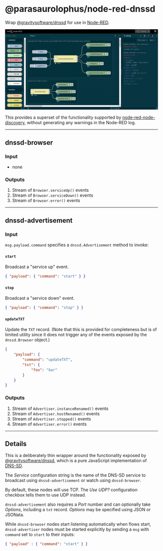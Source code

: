# @parasaurolophus/node-red-dnssd

Wrap
[@gravitysoftware/dnssd](https://www.npmjs.com/package/@gravitysoftware/dnssd)
for use in [Node-RED](https://nodered.org).

![](./screenshot.png)

This provides a superset of the functionality supported by
[node-red-node-discovery](https://flows.nodered.org/node/node-red-node-discovery),
without generating any warnings in the Node-RED log.

---

## dnssd-browser

### Input

- none

### Outputs

1. Stream of `Browser.serviceUp()` events
2. Stream of `Browser.serviceDown()` events
3. Stream of `Browser.error()` events

---

## dnssd-advertisement

### Input

`msg.payload.command` specifies a `dnssd.Advertisement` method to invoke:

#### `start`

Broadcast a "service up" event.

```json
{ "payload": { "command": "start" } }
```

#### `stop`

Broadcast a "service down" event.

```json
{ "payload": { "command": "stop" } }
```

#### `updateTXT`

Update the `TXT` record. (Note that this is provided for completeness but is of
limited utility since it does not trigger any of the events exposed by the
`dnssd.Browser` object.)

```json
{
    "payload": {
        "command": "updateTXT",
        "txt": {
            "foo": "bar"
        }
    }
}
```

### Outputs

1. Stream of `Advertiser.instanceRenamed()` events 
2. Stream of `Advertiser.hostRenamed()` events
3. Stream of `Advertiser.stopped()` events
3. Stream of `Advertiser.error()` events

---

## Details

This is a deliberately thin wrapper around the functionality exposed by
[@gravitysoftware/dnssd](https://www.npmjs.com/package/@gravitysoftware/dnssd),
which is a pure JavaScript implementation of [DNS-SD](http://www.dns-sd.org/).

The _Service_ configuration string is the name of the DNS-SD service to
broadcast using `dnssd-advertisement` or watch using `dnssd-browser`.

By default, these nodes will use TCP. The _Use UDP?_ configuration checkbox
tells them to use UDP instead.

`dnssd-advertisement` also requires a _Port_ number and can optionally take
_Options_, including a `txt` record. _Options_ may be specified using JSON or
JSONata.

While `dnssd-browser` nodes start listening automatically when flows start,
`dnssd-advertiser` nodes must be started explicitly by sending a `msg` with
`command` set to `start` to their inputs:

```json
{ "payload" : { "command": "start" } }
```
